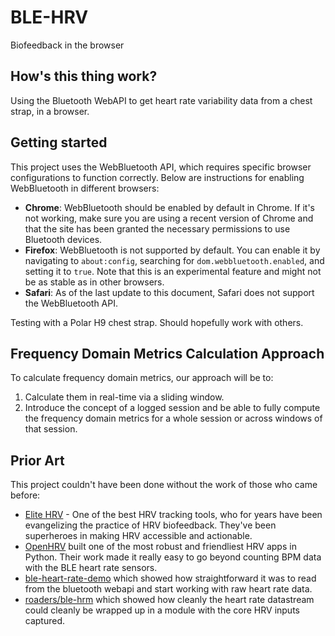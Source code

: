# BLE-HRV

Biofeedback in the browser

## How's this thing work?
Using the Bluetooth WebAPI to get heart rate variability data from a chest strap, in a browser.

## Getting started
This project uses the WebBluetooth API, which requires specific browser configurations to function correctly. Below are instructions for enabling WebBluetooth in different browsers:

- **Chrome**: WebBluetooth should be enabled by default in Chrome. If it's not working, make sure you are using a recent version of Chrome and that the site has been granted the necessary permissions to use Bluetooth devices.
- **Firefox**: WebBluetooth is not supported by default. You can enable it by navigating to `about:config`, searching for `dom.webbluetooth.enabled`, and setting it to `true`. Note that this is an experimental feature and might not be as stable as in other browsers.
- **Safari**: As of the last update to this document, Safari does not support the WebBluetooth API.

Testing with a Polar H9 chest strap. Should hopefully work with others.

## Frequency Domain Metrics Calculation Approach

To calculate frequency domain metrics, our approach will be to:
1. Calculate them in real-time via a sliding window.
2. Introduce the concept of a logged session and be able to fully compute the frequency domain metrics for a whole session or across windows of that session.

## Prior Art
This project couldn't have been done without the work of those who came before:
- [Elite HRV](https://elitehrv.com/) - One of the best HRV tracking tools, who for years have been evangelizing the practice of HRV biofeedback. They've been superheroes in making HRV accessible and actionable.
- [OpenHRV](https://github.com/JanCBrammer/OpenHRV) built one of the most robust and friendliest HRV apps in Python. Their work made it really easy to go beyond counting BPM data with the BLE heart rate sensors.
- [ble-heart-rate-demo](https://github.com/yossi-eynav/ble-heart-rate-demo) which showed how straightforward it was to read from the bluetooth webapi and start working with raw heart rate data.
- [roaders/ble-hrm](https://github.com/roaders/ble-hrm) which showed how cleanly the heart rate datastream could cleanly be wrapped up in a module with the core HRV inputs captured.
